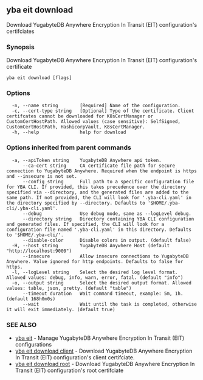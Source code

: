 ## yba eit download

Download YugabyteDB Anywhere Encryption In Transit (EIT) configuration's certifciates

### Synopsis

Download YugabyteDB Anywhere Encryption In Transit (EIT) configuration's certificate

```
yba eit download [flags]
```

### Options

```
  -n, --name string        [Required] Name of the configuration.
  -c, --cert-type string   [Optional] Type of the certificate. Client certifcates cannot be downloaded for K8sCertManager or CustomCertHostPath. Allowed values (case sensitive): SelfSigned, CustomCertHostPath, HashicorpVault, K8sCertManager.
  -h, --help               help for download
```

### Options inherited from parent commands

```
  -a, --apiToken string    YugabyteDB Anywhere api token.
      --ca-cert string     CA certificate file path for secure connection to YugabyteDB Anywhere. Required when the endpoint is https and --insecure is not set.
      --config string      Full path to a specific configuration file for YBA CLI. If provided, this takes precedence over the directory specified via --directory, and the generated files are added to the same path. If not provided, the CLI will look for '.yba-cli.yaml' in the directory specified by --directory. Defaults to '$HOME/.yba-cli/.yba-cli.yaml'.
      --debug              Use debug mode, same as --logLevel debug.
      --directory string   Directory containing YBA CLI configuration and generated files. If specified, the CLI will look for a configuration file named '.yba-cli.yaml' in this directory. Defaults to '$HOME/.yba-cli/'.
      --disable-color      Disable colors in output. (default false)
  -H, --host string        YugabyteDB Anywhere Host (default "http://localhost:9000")
      --insecure           Allow insecure connections to YugabyteDB Anywhere. Value ignored for http endpoints. Defaults to false for https.
  -l, --logLevel string    Select the desired log level format. Allowed values: debug, info, warn, error, fatal. (default "info")
  -o, --output string      Select the desired output format. Allowed values: table, json, pretty. (default "table")
      --timeout duration   Wait command timeout, example: 5m, 1h. (default 168h0m0s)
      --wait               Wait until the task is completed, otherwise it will exit immediately. (default true)
```

### SEE ALSO

* [yba eit](yba_eit.md)	 - Manage YugabyteDB Anywhere Encryption In Transit (EIT) configurations
* [yba eit download client](yba_eit_download_client.md)	 - Download YugabyteDB Anywhere Encryption In Transit (EIT) configuration's client certifciate.
* [yba eit download root](yba_eit_download_root.md)	 - Download YugabyteDB Anywhere Encryption In Transit (EIT) configuration's root certifciate

